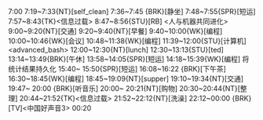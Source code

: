 
7:00
7:19~7:33{NT}[self_clean]
7:36~7:45 {BRK}[静坐]
7:48~7:55{SPR}[短运]
7:57~8:43{TK}<信息过载>
8:47~8:56{STU}[RB] <人与机器共同进化>
9:00~9:20{NT}[交通]
9:20~9:40{NT}[早餐]
9:40~10:00{WK}[编程]<WA>
10:00~10:46{WK}[会议]<WA>
10:48~11:38{WK}[编程]<WA>
11:39~12:00{STU}[计算机]<advanced_bash>
12:00~12:30{NT}[lunch]
12:30~13:13{STU}[ted]
13:14~13:49{BRK}[午休]
13:58~14:05{SPR}[短运]
14:18~15:39{WK}[编程]<life-time-tracker> 将统计结果持久化
15:40~ 15:50{SPR}[短运]
16:08~16:22 {BRK}[下午茶]
16:30~18:45{WK}[编程]<WA>
18:45~19:09{NT}[supper]
19:10~19:34{NT}[交通]
19:47~ 20:00 {BRK}[听音乐]
20:00~ 20:21{NT}[购物]
20:30~20:44{NT}[整理]
20:44~21:52{TK}<信息过载>
21:52~22:12{NT}[洗澡]
22:12~00:00 {BRK}[TV]<中国好声音3>
00:20
